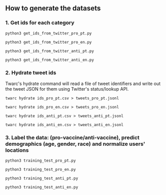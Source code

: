 ## How to generate the datasets

### 1. Get ids for each category 
```
python3 get_ids_from_twitter_pro_pt.py
```
```
python3 get_ids_from_twitter_pro_en.py
```
```
python3 get_ids_from_twitter_anti_pt.py
```
```
python3 get_ids_from_twitter_anti_en.py
```

### 2. Hydrate tweet ids
Twarc's hydrate command will read a file of tweet identifiers and write out the tweet JSON for them using Twitter's status/lookup API.

```
twarc hydrate ids_pro_pt.csv > tweets_pro_pt.jsonl
```
```
twarc hydrate ids_pro_en.csv > tweets_pro_en.jsonl
```
```
twarc hydrate ids_anti_pt.csv > tweets_anti_pt.jsonl
```
```
twarc hydrate ids_anti_en.csv > tweets_anti_en.jsonl
```

### 3. Label the data: (pro-vaccine/anti-vaccine), predict demographics (age, gender, race) and normalize users' locations
```
python3 training_test_pro_pt.py
```
```
python3 training_test_pro_en.py
```
```
python3 training_test_anti_pt.py
```
```
python3 training_test_anti_en.py
```
